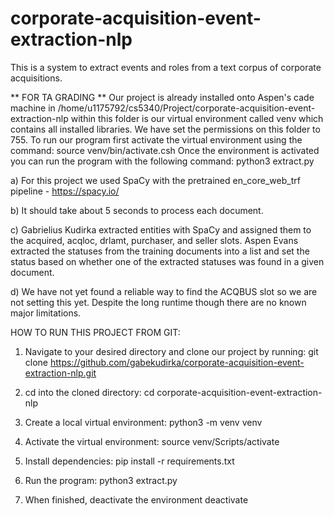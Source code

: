 # corporate-acquisition-event-extraction-nlp
This is a system to extract events and roles from a text corpus of corporate acquisitions.

** FOR TA GRADING **
Our project is already installed onto Aspen's cade machine in
/home/u1175792/cs5340/Project/corporate-acquisition-event-extraction-nlp
within this folder is our virtual environment called venv which contains all installed libraries. We have set the permissions on this folder to 755. To run our program first activate the virtual environment using the command: 
source venv/bin/activate.csh
Once the environment is activated you can run the program with the following command:
python3 extract.py <doclist> 

a) For this project we used SpaCy with the pretrained en_core_web_trf pipeline - https://spacy.io/

b) It should take about 5 seconds to process each document.

c) Gabrielius Kudirka extracted entities with SpaCy and assigned them to the acquired, acqloc, drlamt, purchaser, and seller slots.
Aspen Evans extracted the statuses from the training documents into a list and set the status based on whether one of the extracted statuses was found in a given document.

d) We have not yet found a reliable way to find the ACQBUS slot so we are not setting this yet. Despite the long runtime though there are no known major limitations.
















HOW TO RUN THIS PROJECT FROM GIT:
1. Navigate to your desired directory and clone our project by running:
git clone https://github.com/gabekudirka/corporate-acquisition-event-extraction-nlp.git

2. cd into the cloned directory:
cd corporate-acquisition-event-extraction-nlp

3. Create a local virtual environment:
python3 -m venv venv

4. Activate the virtual environment:
source venv/Scripts/activate

5. Install dependencies:
pip install -r requirements.txt

6. Run the program:
python3 extract.py <doclist>

7. When finished, deactivate the environment
deactivate